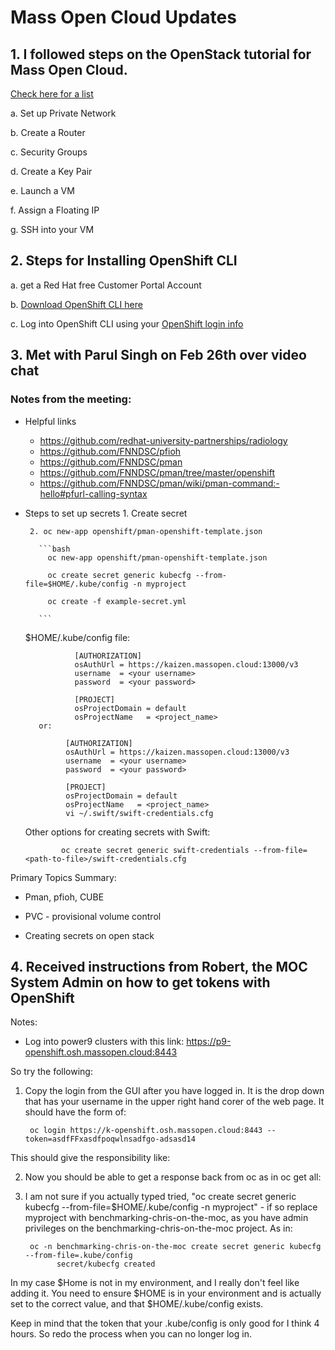 # Mass Open Cloud Updates

## 1. I followed steps on the OpenStack tutorial for Mass Open Cloud.
[Check here for a list](https://github.com/CCI-MOC/moc-public/wiki/OpenStack-Tutorial-Index)

  a. Set up Private Network
  
  b. Create a Router
  
  c. Security Groups
  
  d. Create a Key Pair
  
  e. Launch a VM
  
  f. Assign a Floating IP
  
  g. SSH into your VM
  
 ## 2. Steps for Installing OpenShift CLI
  
  a. get a Red Hat free Customer Portal Account

  b. [Download OpenShift CLI here](https://access.redhat.com/downloads/content/290/ver=4.3/rhel---8/4.3.3/x86_64/product-software)

  c. Log into OpenShift CLI using your [OpenShift login info](https://docs.openshift.com/container-platform/3.9/cli_reference/get_started_cli.html)
    
    
 ## 3. Met with Parul Singh on Feb 26th over video chat
 
 ### Notes from the meeting:
 - Helpful links
    - https://github.com/redhat-university-partnerships/radiology
    - https://github.com/FNNDSC/pfioh
    - https://github.com/FNNDSC/pman
    - https://github.com/FNNDSC/pman/tree/master/openshift
    - https://github.com/FNNDSC/pman/wiki/pman-command:-hello#pfurl-calling-syntax
    
    
 - Steps to set up secrets
        1. Create secret
        
        2. oc new-app openshift/pman-openshift-template.json
        
          ```bash
            oc new-app openshift/pman-openshift-template.json
            
            oc create secret generic kubecfg --from-file=$HOME/.kube/config -n myproject
            
            oc create -f example-secret.yml 
            
          ```

      $HOME/.kube/config file: 

                  [AUTHORIZATION]
                  osAuthUrl = https://kaizen.massopen.cloud:13000/v3
                  username  = <your username>
                  password  = <your password>

                  [PROJECT]
                  osProjectDomain = default
                  osProjectName   = <project_name>
          or: 

                [AUTHORIZATION]
                osAuthUrl = https://kaizen.massopen.cloud:13000/v3
                username  = <your username>
                password  = <your password>

                [PROJECT]
                osProjectDomain = default
                osProjectName   = <project_name>
                vi ~/.swift/swift-credentials.cfg 

      Other options for creating secrets with Swift: 

               oc create secret generic swift-credentials --from-file=<path-to-file>/swift-credentials.cfg


Primary Topics Summary:
- Pman, pfioh, CUBE

- PVC - provisional volume control
- Creating secrets on open stack
 
 
 ## 4. Received instructions from Robert, the MOC System Admin on how to get tokens with OpenShift
 
 Notes:
 - Log into power9 clusters with this link: https://p9-openshift.osh.massopen.cloud:8443 

 So try the following:

1. Copy the login from the GUI after you have logged in.  It is the drop down that has your username in the upper right hand corer of the web page.  It should have the form of:

        oc login https://k-openshift.osh.massopen.cloud:8443 --token=asdfFFxasdfpoqwlnsadfgo-adsasd14

  This should give the responsibility like:


2. Now you should be able to get a response back from oc as in oc get all:


3. I am not sure if you actually typed tried, "oc create secret generic kubecfg --from-file=$HOME/.kube/config -n myproject" - if so replace myproject with benchmarking-chris-on-the-moc, as you have admin privileges on the benchmarking-chris-on-the-moc project.  As in:

        oc -n benchmarking-chris-on-the-moc create secret generic kubecfg --from-file=.kube/config 
              secret/kubecfg created

In my case $Home is not in my environment, and I really don't feel like adding it.  You need to ensure $HOME is in your environment and is actually set to the correct value, and that $HOME/.kube/config exists.

Keep in mind that the token that your .kube/config is only good for I think 4 hours.  So redo the process when you can no longer log in.
